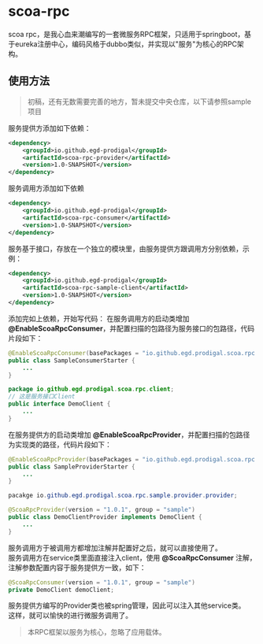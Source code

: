 # scoa-rpc
scoa rpc，是我心血来潮编写的一套微服务RPC框架，只适用于springboot，基于eureka注册中心，编码风格于dubbo类似，并实现以"服务"为核心的RPC架构。

## 使用方法
> 初稿，还有无数需要完善的地方，暂未提交中央仓库，以下请参照sample项目

服务提供方添加如下依赖：
```xml
<dependency>
    <groupId>io.github.egd-prodigal</groupId>
    <artifactId>scoa-rpc-provider</artifactId>
    <version>1.0-SNAPSHOT</version>
</dependency>
```
服务调用方添加如下依赖
```xml
<dependency>
    <groupId>io.github.egd-prodigal</groupId>
    <artifactId>scoa-rpc-consumer</artifactId>
    <version>1.0-SNAPSHOT</version>
</dependency>
```
服务基于接口，存放在一个独立的模块里，由服务提供方跟调用方分别依赖，示例：
```xml
<dependency>
    <groupId>io.github.egd-prodigal</groupId>
    <artifactId>scoa-rpc-sample-client</artifactId>
    <version>1.0-SNAPSHOT</version>
</dependency>
```
添加完如上依赖，开始写代码：
在服务调用方的启动类增加 **@EnableScoaRpcConsumer**，并配置扫描的包路径为服务接口的包路径，代码片段如下：
```java
@EnableScoaRpcConsumer(basePackages = "io.github.egd.prodigal.scoa.rpc.client")
public class SampleConsumerStarter {
    ...
}

package io.github.egd.prodigal.scoa.rpc.client;
// 这是服务接口Client
public interface DemoClient {
    ...
}
```

在服务提供方的启动类增加 **@EnableScoaRpcProvider**，并配置扫描的包路径为实现类的路径，代码片段如下：
```java
@EnableScoaRpcProvider(basePackages = "io.github.egd.prodigal.scoa.rpc.sample.provider.provider")
public class SampleProviderStarter {
    ...
}

pacakge io.github.egd.prodigal.scoa.rpc.sample.provider.provider;

@ScoaRpcProvider(version = "1.0.1", group = "sample")
public class DemoClientProvider implements DemoClient {
    ...
}
```

服务调用方于被调用方都增加注解并配置好之后，就可以直接使用了。  
服务调用方在service类里面直接注入client，使用 **@ScoaRpcConsumer** 注解，注解参数配置内容于服务提供方一致，如下：
```java
@ScoaRpcConsumer(version = "1.0.1", group = "sample")
private DemoClient demoClient;
```
服务提供方编写的Provider类也被spring管理，因此可以注入其他service类。  
这样，就可以愉快的进行微服务调用了。  

> 本RPC框架以服务为核心，忽略了应用载体。
